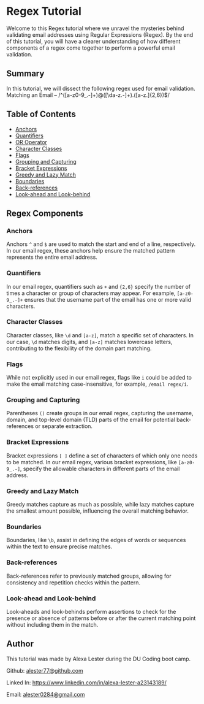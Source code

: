 # Regex Tutorial

Welcome to this Regex tutorial where we unravel the mysteries behind validating email addresses using Regular Expressions (Regex). By the end of this tutorial, you will have a clearer understanding of how different components of a regex come together to perform a powerful email validation.

## Summary

In this tutorial, we will dissect the following regex used for email validation.
Matching an Email – /^([a-z0-9_\.-]+)@([\da-z\.-]+)\.([a-z\.]{2,6})$/

## Table of Contents

- [Anchors](#anchors)
- [Quantifiers](#quantifiers)
- [OR Operator](#or-operator)
- [Character Classes](#character-classes)
- [Flags](#flags)
- [Grouping and Capturing](#grouping-and-capturing)
- [Bracket Expressions](#bracket-expressions)
- [Greedy and Lazy Match](#greedy-and-lazy-match)
- [Boundaries](#boundaries)
- [Back-references](#back-references)
- [Look-ahead and Look-behind](#look-ahead-and-look-behind)

## Regex Components

### Anchors

Anchors `^` and `$` are used to match the start and end of a line, respectively. In our email regex, these anchors help ensure the matched pattern represents the entire email address.

### Quantifiers

In our email regex, quantifiers such as `+` and `{2,6}` specify the number of times a character or group of characters may appear. For example, `[a-z0-9_.-]+` ensures that the username part of the email has one or more valid characters.

### Character Classes

Character classes, like `\d` and `[a-z]`, match a specific set of characters. In our case, `\d` matches digits, and `[a-z]` matches lowercase letters, contributing to the flexibility of the domain part matching.

### Flags

While not explicitly used in our email regex, flags like `i` could be added to make the email matching case-insensitive, for example, `/email regex/i`.

### Grouping and Capturing

Parentheses `()` create groups in our email regex, capturing the username, domain, and top-level domain (TLD) parts of the email for potential back-references or separate extraction.

### Bracket Expressions

Bracket expressions `[ ]` define a set of characters of which only one needs to be matched. In our email regex, various bracket expressions, like `[a-z0-9_.-]`, specify the allowable characters in different parts of the email address.

### Greedy and Lazy Match

Greedy matches capture as much as possible, while lazy matches capture the smallest amount possible, influencing the overall matching behavior.

### Boundaries

Boundaries, like `\b`, assist in defining the edges of words or sequences within the text to ensure precise matches.

### Back-references

Back-references refer to previously matched groups, allowing for consistency and repetition checks within the pattern.

### Look-ahead and Look-behind

Look-aheads and look-behinds perform assertions to check for the presence or absence of patterns before or after the current matching point without including them in the match.

## Author

This tutorial was made by Alexa Lester during the DU Coding boot camp.

Github: alester77@github.com

Linked In: https://www.linkedin.com/in/alexa-lester-a23143189/

Email: alester0284@gmail.com


